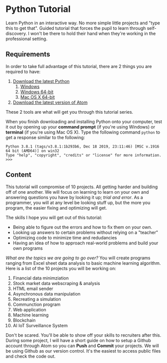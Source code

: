 # Python Tutorial
Learn Python in an interactive way. No more simple little projects and "type this to get that". Guided tutorial that forces the pupil to learn through self-discovery. I won't be there to hold their hand when they're working in the professional setting.

## Requirements
In order to take full advantage of this tutorial, there are 2 things you are required to have:
1. [Download the latest Python](https://www.python.org/downloads/)
   1. [Windows](https://www.python.org/ftp/python/3.8.2/python-3.8.2.exe)
   1. [Windows 64-bit](https://www.python.org/ftp/python/3.8.2/python-3.8.2-amd64.exe)
   1. [Mac OS X 64-bit](https://www.python.org/ftp/python/3.8.2/python-3.8.2-macosx10.9.pkg)
1. [Download the latest version of Atom](https://atom.io/)

These 2 tools are what will get you through this tutorial series.

When you finish downloading and installing Python onto your computer, test it out by opening up your **command prompt** (if you're using Windows) or **terminal** (if you're using Mac OS X). Type the following command `python` to get a response similar to the following:

```
Python 3.8.1 (tags/v3.8.1:1b293b6, Dec 18 2019, 23:11:46) [MSC v.1916 64 bit (AMD64)] on win32
Type "help", "copyright", "credits" or "license" for more information.
>>>
```


## Content
This tutorial will compromise of 10 projects. All getting harder and building off of one another. We will focus on learning to learn on your own and answering questions you have by looking it up; *trial and error*. As a programmer, you will at any level be looking stuff up, but the more you program, the easier fixing and optimizing will get.

The skills I hope you will get out of this tutorial:
- Being able to figure out the errors and how to fix them on your own.
- Looking up answers to certain problems without relying on a "teacher"
- Optimizing code to minimize time and redudancies
- Having an idea of how to approach real-world problems and build your own programs

*What are the topics we are going to go over?*
You will create programs ranging from Excel sheet data analysis to basic machine learning algorithm. Here is a list of the 10 projects you will be working on:
1. Financial data minimziation
1. Stock market data webscraping & analysis
1. HTML email sender
1. Asynchronous data manipulation
1. Recreating a simulation
1. Communction program
1. Web application
1. Machine learning
1. Blockchain
1. AI IoT Surveillance System

Don't be scared. You'll be able to show off your skills to recruiters after this. During some project, I will have a short guide on how to setup a Github account through Atom so you can **Push** and **Commit** your projects. We will be using Github as our version control. It's the easiest to access public files and check the code out.



